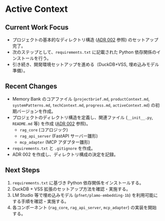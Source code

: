 # Active Context

## Current Work Focus

-   プロジェクトの基本的なディレクトリ構造 ([ADR 002](../../docs/ADR/002_モノレポディレクトリ構成.md) 参照) のセットアップ完了。
-   次のステップとして、`requirements.txt` に記載された Python 依存関係のインストールを行う。
-   引き続き、開発環境セットアップを進める（DuckDB+VSS, 埋め込みモデル準備）。

## Recent Changes

-   Memory Bank のコアファイル (`projectbrief.md`, `productContext.md`, `systemPatterns.md`, `techContext.md`, `progress.md`, `activeContext.md`) の初期バージョンを作成。
-   プロジェクトのディレクトリ構造を定義し、関連ファイル (`__init__.py`, `README.md` 等) を作成 ([ADR 002](../../docs/ADR/002_モノレポディレクトリ構成.md) 参照)。
    -   `rag_core` (コアロジック)
    -   `rag_api_server` (FastAPI サーバー雛形)
    -   `mcp_adapter` (MCP アダプター雛形)
-   `requirements.txt` と `.gitignore` を作成。
-   ADR 002 を作成し、ディレクトリ構成の決定を記録。

## Next Steps

1.  `requirements.txt` に基づき Python 依存関係をインストールする。
2.  DuckDB + VSS 拡張のセットアップ方法を確認・実施する。
3.  LM Studio 等で埋め込みモデル (`pfnet/plamo-embedding-1b`) を利用可能にする手順を確認・実施する。
4.  各コンポーネント (`rag_core`, `rag_api_server`, `mcp_adapter`) の実装を開始する。
